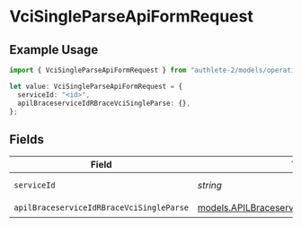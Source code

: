# VciSingleParseApiFormRequest

## Example Usage

```typescript
import { VciSingleParseApiFormRequest } from "authlete-2/models/operations";

let value: VciSingleParseApiFormRequest = {
  serviceId: "<id>",
  apilBraceserviceIdRBraceVciSingleParse: {},
};
```

## Fields

| Field                                                                                                   | Type                                                                                                    | Required                                                                                                | Description                                                                                             |
| ------------------------------------------------------------------------------------------------------- | ------------------------------------------------------------------------------------------------------- | ------------------------------------------------------------------------------------------------------- | ------------------------------------------------------------------------------------------------------- |
| `serviceId`                                                                                             | *string*                                                                                                | :heavy_check_mark:                                                                                      | A service ID.                                                                                           |
| `apilBraceserviceIdRBraceVciSingleParse`                                                                | [models.APILBraceserviceIdRBraceVciSingleParse](../../models/apilbraceserviceidrbracevcisingleparse.md) | :heavy_check_mark:                                                                                      | N/A                                                                                                     |
